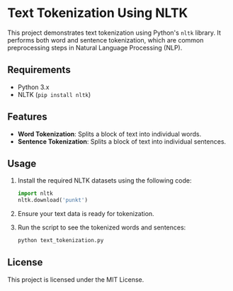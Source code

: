 # Text Tokenization Using NLTK

This project demonstrates text tokenization using Python's `nltk` library. It performs both word and sentence tokenization, which are common preprocessing steps in Natural Language Processing (NLP).

## Requirements

- Python 3.x
- NLTK (`pip install nltk`)

## Features

- **Word Tokenization**: Splits a block of text into individual words.
- **Sentence Tokenization**: Splits a block of text into individual sentences.

## Usage

1. Install the required NLTK datasets using the following code:

   ```python
   import nltk
   nltk.download('punkt')

2. Ensure your text data is ready for tokenization.

3. Run the script to see the tokenized words and sentences:
   ```bash
   python text_tokenization.py

## License

This project is licensed under the MIT License.
